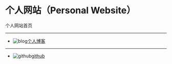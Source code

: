 # 个人网站（Personal Website）
  个人网站首页

----
- ![blog](https://gxlself.com/images/icon-blog.png)[个人博客](https://gxlself.com)
----
- ![github](https://gxlself.com/images/icon-blog.png)[github](https://github.com/gxlself)
